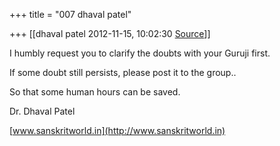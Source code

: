 +++
title = "007 dhaval patel"

+++
[[dhaval patel	2012-11-15, 10:02:30 [Source](https://groups.google.com/g/bvparishat/c/OiPcuXo_dz0)]]



I humbly request you to clarify the doubts with your Guruji first.  

If some doubt still persists, please post it to the group..

So that some human hours can be saved.

  

Dr. Dhaval Patel

[www.sanskritworld.in](http://www.sanskritworld.in)

